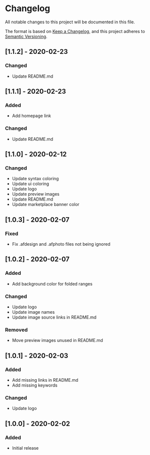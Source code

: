 # Changelog

All notable changes to this project will be documented in this file.

The format is based on [Keep a Changelog](https://keepachangelog.com/en/1.0.0/),
and this project adheres to [Semantic Versioning](https://semver.org/spec/v2.0.0.html).

## [1.1.2] - 2020-02-23

### Changed

- Update README.md

## [1.1.1] - 2020-02-23

### Added

- Add homepage link

### Changed

- Update README.md

## [1.1.0] - 2020-02-12

### Changed

- Update syntax coloring
- Update ui coloring
- Update logo
- Update preview images
- Update README.md
- Update marketplace banner color

## [1.0.3] - 2020-02-07

### Fixed

- Fix .afdesign and .afphoto files not being ignored

## [1.0.2] - 2020-02-07

### Added

- Add background color for folded ranges

### Changed

- Update logo
- Update image names
- Update image source links in README.md

### Removed

- Move preview images unused in README.md

## [1.0.1] - 2020-02-03

### Added

- Add missing links in README.md
- Add missing keywords

### Changed

- Update logo

## [1.0.0] - 2020-02-02

### Added

- Initial release
